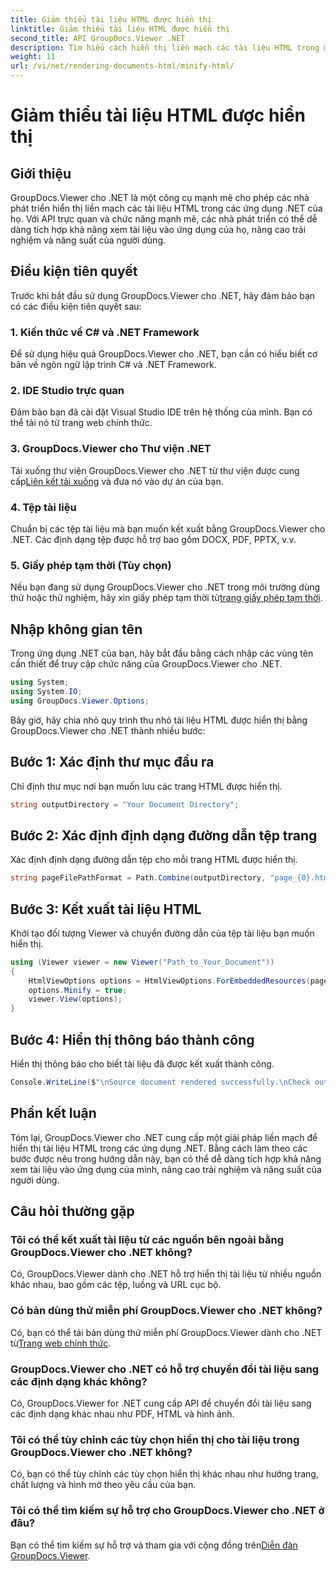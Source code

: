 ```yaml
---
title: Giảm thiểu tài liệu HTML được hiển thị
linktitle: Giảm thiểu tài liệu HTML được hiển thị
second_title: API GroupDocs.Viewer .NET
description: Tìm hiểu cách hiển thị liền mạch các tài liệu HTML trong ứng dụng .NET bằng GroupDocs.Viewer cho .NET.
weight: 11
url: /vi/net/rendering-documents-html/minify-html/
---
```


# Giảm thiểu tài liệu HTML được hiển thị

## Giới thiệu
GroupDocs.Viewer cho .NET là một công cụ mạnh mẽ cho phép các nhà phát triển hiển thị liền mạch các tài liệu HTML trong các ứng dụng .NET của họ. Với API trực quan và chức năng mạnh mẽ, các nhà phát triển có thể dễ dàng tích hợp khả năng xem tài liệu vào ứng dụng của họ, nâng cao trải nghiệm và năng suất của người dùng.
## Điều kiện tiên quyết
Trước khi bắt đầu sử dụng GroupDocs.Viewer cho .NET, hãy đảm bảo bạn có các điều kiện tiên quyết sau:
### 1. Kiến thức về C# và .NET Framework
Để sử dụng hiệu quả GroupDocs.Viewer cho .NET, bạn cần có hiểu biết cơ bản về ngôn ngữ lập trình C# và .NET Framework.
### 2. IDE Studio trực quan
Đảm bảo bạn đã cài đặt Visual Studio IDE trên hệ thống của mình. Bạn có thể tải nó từ trang web chính thức.
### 3. GroupDocs.Viewer cho Thư viện .NET
 Tải xuống thư viện GroupDocs.Viewer cho .NET từ thư viện được cung cấp[Liên kết tải xuống](https://releases.groupdocs.com/viewer/net/) và đưa nó vào dự án của bạn.
### 4. Tệp tài liệu
Chuẩn bị các tệp tài liệu mà bạn muốn kết xuất bằng GroupDocs.Viewer cho .NET. Các định dạng tệp được hỗ trợ bao gồm DOCX, PDF, PPTX, v.v.
### 5. Giấy phép tạm thời (Tùy chọn)
 Nếu bạn đang sử dụng GroupDocs.Viewer cho .NET trong môi trường dùng thử hoặc thử nghiệm, hãy xin giấy phép tạm thời từ[trang giấy phép tạm thời](https://purchase.groupdocs.com/temporary-license/).

## Nhập không gian tên
Trong ứng dụng .NET của bạn, hãy bắt đầu bằng cách nhập các vùng tên cần thiết để truy cập chức năng của GroupDocs.Viewer cho .NET.
```csharp
using System;
using System.IO;
using GroupDocs.Viewer.Options;
```

Bây giờ, hãy chia nhỏ quy trình thu nhỏ tài liệu HTML được hiển thị bằng GroupDocs.Viewer cho .NET thành nhiều bước:
## Bước 1: Xác định thư mục đầu ra
Chỉ định thư mục nơi bạn muốn lưu các trang HTML được hiển thị.
```csharp
string outputDirectory = "Your Document Directory";
```
## Bước 2: Xác định định dạng đường dẫn tệp trang
Xác định định dạng đường dẫn tệp cho mỗi trang HTML được hiển thị.
```csharp
string pageFilePathFormat = Path.Combine(outputDirectory, "page_{0}.html");
```
## Bước 3: Kết xuất tài liệu HTML
Khởi tạo đối tượng Viewer và chuyển đường dẫn của tệp tài liệu bạn muốn hiển thị.
```csharp
using (Viewer viewer = new Viewer("Path_to_Your_Document"))
{
    HtmlViewOptions options = HtmlViewOptions.ForEmbeddedResources(pageFilePathFormat);
    options.Minify = true;
    viewer.View(options);
}
```
## Bước 4: Hiển thị thông báo thành công
Hiển thị thông báo cho biết tài liệu đã được kết xuất thành công.
```csharp
Console.WriteLine($"\nSource document rendered successfully.\nCheck output in {outputDirectory}.");
```

## Phần kết luận
Tóm lại, GroupDocs.Viewer cho .NET cung cấp một giải pháp liền mạch để hiển thị tài liệu HTML trong các ứng dụng .NET. Bằng cách làm theo các bước được nêu trong hướng dẫn này, bạn có thể dễ dàng tích hợp khả năng xem tài liệu vào ứng dụng của mình, nâng cao trải nghiệm và năng suất của người dùng.
## Câu hỏi thường gặp
### Tôi có thể kết xuất tài liệu từ các nguồn bên ngoài bằng GroupDocs.Viewer cho .NET không?
Có, GroupDocs.Viewer dành cho .NET hỗ trợ hiển thị tài liệu từ nhiều nguồn khác nhau, bao gồm các tệp, luồng và URL cục bộ.
### Có bản dùng thử miễn phí GroupDocs.Viewer cho .NET không?
 Có, bạn có thể tải bản dùng thử miễn phí GroupDocs.Viewer dành cho .NET từ[Trang web chính thức](https://releases.groupdocs.com/).
### GroupDocs.Viewer cho .NET có hỗ trợ chuyển đổi tài liệu sang các định dạng khác không?
Có, GroupDocs.Viewer for .NET cung cấp API để chuyển đổi tài liệu sang các định dạng khác nhau như PDF, HTML và hình ảnh.
### Tôi có thể tùy chỉnh các tùy chọn hiển thị cho tài liệu trong GroupDocs.Viewer cho .NET không?
Có, bạn có thể tùy chỉnh các tùy chọn hiển thị khác nhau như hướng trang, chất lượng và hình mờ theo yêu cầu của bạn.
### Tôi có thể tìm kiếm sự hỗ trợ cho GroupDocs.Viewer cho .NET ở đâu?
 Bạn có thể tìm kiếm sự hỗ trợ và tham gia với cộng đồng trên[Diễn đàn GroupDocs.Viewer](https://forum.groupdocs.com/c/viewer/9).